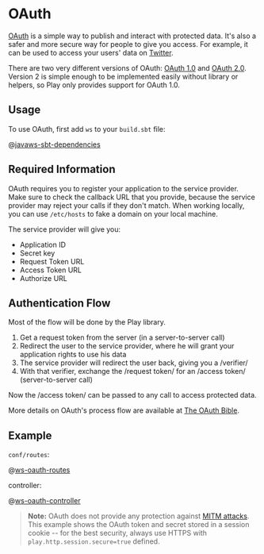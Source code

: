 <!--- Copyright (C) 2009-2016 Lightbend Inc. <https://www.lightbend.com> -->
# OAuth

[OAuth](http://oauth.net/) is a simple way to publish and interact with protected data. It's also a safer and more secure way for people to give you access. For example, it can be used to access your users' data on [Twitter](https://dev.twitter.com/docs/auth/using-oauth).

There are two very different versions of OAuth: [OAuth 1.0](https://tools.ietf.org/html/rfc5849) and [OAuth 2.0](http://oauth.net/2/). Version 2 is simple enough to be implemented easily without library or helpers, so Play only provides support for OAuth 1.0.

## Usage

To use OAuth, first add `ws` to your `build.sbt` file:

@[javaws-sbt-dependencies](code/javaws.sbt)

## Required Information

OAuth requires you to register your application to the service provider. Make sure to check the callback URL that you provide, because the service provider may reject your calls if they don't match. When working locally, you can use `/etc/hosts` to fake a domain on your local machine.

The service provider will give you:

* Application ID
* Secret key
* Request Token URL
* Access Token URL
* Authorize URL

## Authentication Flow

Most of the flow will be done by the Play library.

1. Get a request token from the server (in a server-to-server call)
2. Redirect the user to the service provider, where he will grant your application rights to use his data
3. The service provider will redirect the user back, giving you a /verifier/
4. With that verifier, exchange the /request token/ for an /access token/ (server-to-server call)

Now the /access token/ can be passed to any call to access protected data.

More details on OAuth's process flow are available at [The OAuth Bible](http://oauthbible.com/).

## Example

`conf/routes`:

@[ws-oauth-routes](code/javaguide.ws.routes)

controller:

@[ws-oauth-controller](code/javaguide/ws/controllers/Twitter.java)

> **Note:** OAuth does not provide any protection against [MITM attacks](https://en.wikipedia.org/wiki/Man-in-the-middle_attack).  This example shows the OAuth token and secret stored in a session cookie -- for the best security, always use HTTPS with `play.http.session.secure=true` defined.
